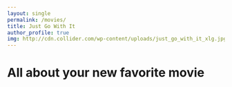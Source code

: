 ```yaml
---
layout: single
permalink: /movies/
title: Just Go With It
author_profile: true
img: http://cdn.collider.com/wp-content/uploads/just_go_with_it_xlg.jpg
---
```


# All about your new favorite movie

